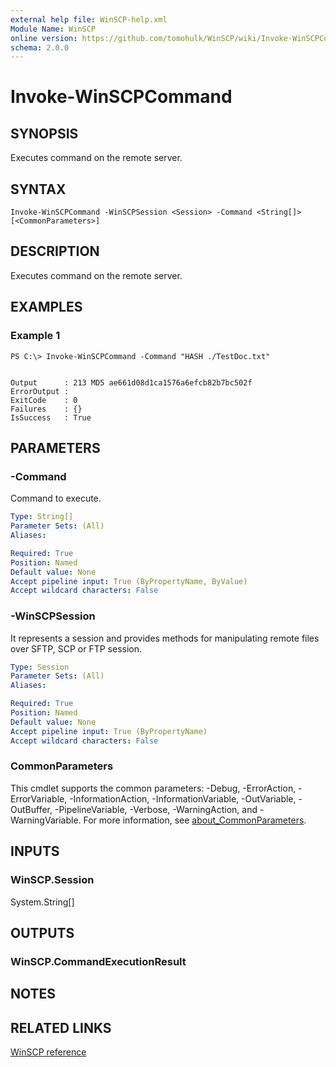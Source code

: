 ```yaml
---
external help file: WinSCP-help.xml
Module Name: WinSCP
online version: https://github.com/tomohulk/WinSCP/wiki/Invoke-WinSCPCommand
schema: 2.0.0
---
```


# Invoke-WinSCPCommand

## SYNOPSIS
Executes command on the remote server.

## SYNTAX

```
Invoke-WinSCPCommand -WinSCPSession <Session> -Command <String[]> [<CommonParameters>]
```

## DESCRIPTION
Executes command on the remote server.

## EXAMPLES

### Example 1
```
PS C:\> Invoke-WinSCPCommand -Command "HASH ./TestDoc.txt"


Output      : 213 MD5 ae661d08d1ca1576a6efcb82b7bc502f
ErrorOutput :
ExitCode    : 0
Failures    : {}
IsSuccess   : True
```

## PARAMETERS

### -Command
Command to execute.

```yaml
Type: String[]
Parameter Sets: (All)
Aliases:

Required: True
Position: Named
Default value: None
Accept pipeline input: True (ByPropertyName, ByValue)
Accept wildcard characters: False
```

### -WinSCPSession
It represents a session and provides methods for manipulating remote files over SFTP, SCP or FTP session.

```yaml
Type: Session
Parameter Sets: (All)
Aliases:

Required: True
Position: Named
Default value: None
Accept pipeline input: True (ByPropertyName)
Accept wildcard characters: False
```

### CommonParameters
This cmdlet supports the common parameters: -Debug, -ErrorAction, -ErrorVariable, -InformationAction, -InformationVariable, -OutVariable, -OutBuffer, -PipelineVariable, -Verbose, -WarningAction, and -WarningVariable. For more information, see [about_CommonParameters](http://go.microsoft.com/fwlink/?LinkID=113216).

## INPUTS

### WinSCP.Session
System.String\[\]

## OUTPUTS

### WinSCP.CommandExecutionResult

## NOTES

## RELATED LINKS

[WinSCP reference](https://winscp.net/eng/docs/library_session_executecommand)

